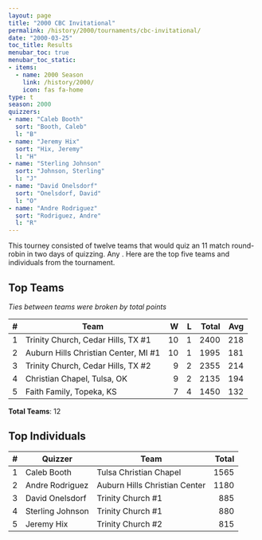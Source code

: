 ```yaml
---
layout: page
title: "2000 CBC Invitational"
permalink: /history/2000/tournaments/cbc-invitational/
date: "2000-03-25"
toc_title: Results
menubar_toc: true
menubar_toc_static:
- items:
  - name: 2000 Season
    link: /history/2000/
    icon: fas fa-home
type: t
season: 2000
quizzers:
- name: "Caleb Booth"
  sort: "Booth, Caleb"
  l: "B"
- name: "Jeremy Hix"
  sort: "Hix, Jeremy"
  l: "H"
- name: "Sterling Johnson"
  sort: "Johnson, Sterling"
  l: "J"
- name: "David Onelsdorf"
  sort: "Onelsdorf, David"
  l: "O"
- name: "Andre Rodriguez"
  sort: "Rodriguez, Andre"
  l: "R"
---
```


This tourney consisted of twelve teams that would quiz an 11 match round-robin in two days of quizzing. Any . Here are the top five teams and individuals from the tournament.

## Top Teams

*Ties between teams were broken by total points*

|    # | Team                                 |    W |    L | Total |  Avg |
| ---: | ------------------------------------ | ---: | ---: | ----: | ---: |
|    1 | Trinity Church, Cedar Hills, TX #1   |   10 |    1 |  2400 |  218 |
|    2 | Auburn Hills Christian Center, MI #1 |   10 |    1 |  1995 |  181 |
|    3 | Trinity Church, Cedar Hills, TX #2   |    9 |    2 |  2355 |  214 |
|    4 | Christian Chapel, Tulsa, OK          |    9 |    2 |  2135 |  194 |
|    5 | Faith Family, Topeka, KS             |    7 |    4 |  1450 |  132 |

**Total Teams**: 12

## Top Individuals

|    # | Quizzer          | Team                          | Total |
| ---: | ---------------- | ----------------------------- | ----: |
|    1 | Caleb Booth      | Tulsa Christian Chapel        |  1565 |
|    2 | Andre Rodriguez  | Auburn Hills Christian Center |  1180 |
|    3 | David Onelsdorf  | Trinity Church #1             |   885 |
|    4 | Sterling Johnson | Trinity Church #1             |   880 |
|    5 | Jeremy Hix       | Trinity Church #2             |   815 |